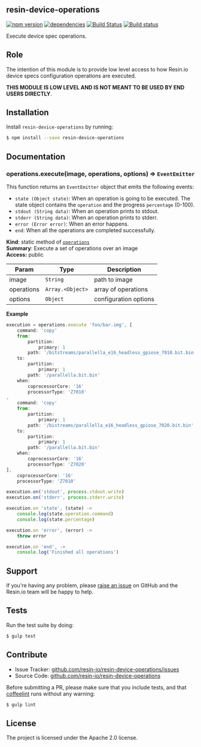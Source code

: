 resin-device-operations
-----------------------

[![npm version](https://badge.fury.io/js/resin-device-operations.svg)](http://badge.fury.io/js/resin-device-operations)
[![dependencies](https://david-dm.org/resin-io/resin-device-operations.png)](https://david-dm.org/resin-io/resin-device-operations.png)
[![Build Status](https://travis-ci.org/resin-io/resin-device-operations.svg?branch=master)](https://travis-ci.org/resin-io/resin-device-operations)
[![Build status](https://ci.appveyor.com/api/projects/status/vob1fmf59evt6tr5?svg=true)](https://ci.appveyor.com/project/jviotti/resin-device-operations)

Execute device spec operations.

Role
----

The intention of this module is to provide low level access to how Resin.io device specs configuration operations are executed.

**THIS MODULE IS LOW LEVEL AND IS NOT MEANT TO BE USED BY END USERS DIRECTLY**.

Installation
------------

Install `resin-device-operations` by running:

```sh
$ npm install --save resin-device-operations
```

Documentation
-------------

<a name="module_operations.execute"></a>
### operations.execute(image, operations, options) ⇒ <code>EventEmitter</code>
This function returns an `EventEmitter` object that emits the following events:

- `state (Object state)`: When an operation is going to be executed. The state object contains the `operation` and the progress `percentage` (0-100).
- `stdout (String data)`: When an operation prints to stdout.
- `stderr (String data)`: When an operation prints to stderr.
- `error (Error error)`: When an error happens.
- `end`: When all the operations are completed successfully.

**Kind**: static method of <code>[operations](#module_operations)</code>  
**Summary**: Execute a set of operations over an image  
**Access:** public  

| Param | Type | Description |
| --- | --- | --- |
| image | <code>String</code> | path to image |
| operations | <code>Array.&lt;Object&gt;</code> | array of operations |
| options | <code>Object</code> | configuration options |

**Example**  
```js
execution = operations.execute 'foo/bar.img', [
	command: 'copy'
	from:
		partition:
			primary: 1
		path: '/bitstreams/parallella_e16_headless_gpiose_7010.bit.bin'
	to:
		partition:
			primary: 1
		path: '/parallella.bit.bin'
	when:
		coprocessorCore: '16'
		processorType: 'Z7010'
,
	command: 'copy'
	from:
		partition:
			primary: 1
		path: '/bistreams/parallella_e16_headless_gpiose_7020.bit.bin'
	to:
		partition:
			primary: 1
		path: '/parallella.bit.bin'
	when:
		coprocessorCore: '16'
		processorType: 'Z7020'
],
	coprocessorCore: '16'
	processorType: 'Z7010'

execution.on('stdout', process.stdout.write)
execution.on('stderr', process.stderr.write)

execution.on 'state', (state) ->
	console.log(state.operation.command)
	console.log(state.percentage)

execution.on 'error', (error) ->
	throw error

execution.on 'end', ->
	console.log('Finished all operations')
```

Support
-------

If you're having any problem, please [raise an issue](https://github.com/resin-io/resin-device-operations/issues/new) on GitHub and the Resin.io team will be happy to help.

Tests
-----

Run the test suite by doing:

```sh
$ gulp test
```

Contribute
----------

- Issue Tracker: [github.com/resin-io/resin-device-operations/issues](https://github.com/resin-io/resin-device-operations/issues)
- Source Code: [github.com/resin-io/resin-device-operations](https://github.com/resin-io/resin-device-operations)

Before submitting a PR, please make sure that you include tests, and that [coffeelint](http://www.coffeelint.org/) runs without any warning:

```sh
$ gulp lint
```

License
-------

The project is licensed under the Apache 2.0 license.
